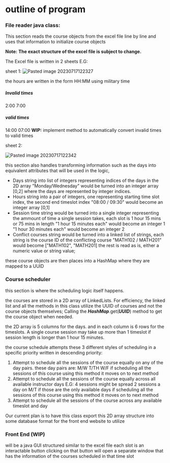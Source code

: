 # outline of program
### File reader java class:
This section reads the course objects from the excel file line by line and uses that information to initialize course objects

**Note:**
**The exact structure of the excel file is subject to change.**

The Excel file is written in 2 sheets
E.G:

sheet 1:
![Pasted image 20230717122327](https://github.com/Keyoru/Scheduler-maven-rewrite/assets/120273123/ffce1796-db93-4269-8ee2-5442e3cafd16)

the hours are written in the form
HH:MM
using military time
##### Invalid times
2:00
7:00
##### valid times
14:00
07:00
**WIP:** implement method to automatically convert invalid times to valid times

sheet 2:

![Pasted image 20230717122342](https://github.com/Keyoru/Scheduler-maven-rewrite/assets/120273123/4106ac4d-8375-408e-936b-632c269c2e56)

this section also handles transforming information such as the days into equivalent attributes that will be used in the logic,   
* Days string into list of integers representing indices of the days in the 2D array
	"Monday/Wednesday" would be turned into an integer array [0,2] where the days are represented by integer indices.
* Hours string into a pair of integers, one representing starting time slot index, the second end timeslot index
	"08:00 / 09:30" would become an integer array [0,1]
* Session time string would be turned into a single integer representing the ammount of time a single session takes, each slot is 1 hour 15 mins or 75 mins in length
	"1 hour 15 minutes each" would become an integer 1
	"1 hour 30 minutes each" would become an integer 2
* Conflict courses string would be turned into a linked list of strings, each string is the course ID of the conflicting course
	"MATH102 / MATH201" would become ["MATH102", "MATH201]
the rest is read as is, either a numeric value or string value;

these course objects are then places into a HashMap where they are mapped to a UUID

### Course scheduler

this section is where the scheduling logic itself happens.

the courses are stored in a 2D array of LinkedLists. For efficiency, the linked list and all the methods in this class utilize the UUID of courses and not the course objects themselves; Calling the ***HashMap***.get(***UUID***) method to get the course object when needed.

the 2D array is 5 columns for the days.
and in each column is 6 rows for the timeslots.
A single course session may take up more than 1 timeslot if session length is longer than 1 hour 15 minutes.

the course schedule attempts these 3 different styles of scheduling in a specific priority
written in descending priority:
1. Attempt to schedule all the sessions of the course equally on any of the day pairs.
		these day pairs are:
		M/W
		T/TH
		W/F
if scheduling all the sessions of this course using this method it moves on to next method
2. Attempt to schedule all the sessions of the course equally across all available instructor days 
		E.G: 4 sessions might be spread 2 sessions a day on M/T if those are the only available days
if scheduling all the sessions of this course using this method it moves on to next method
3. Attempt to schedule all the sessions of the course across any available timeslot and day

Our current plan is to have this class export this 2D array structure into some database format for the front end website to utilize

### Front End (WIP)

will be a java GUI
structured similar to the excel file
each slot is an interactable button
clicking on that button will open a separate window that has the information of the courses scheduled in that time slot


